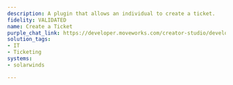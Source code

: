 ```yaml
---
description: A plugin that allows an individual to create a ticket.
fidelity: VALIDATED
name: Create a Ticket
purple_chat_link: https://developer.moveworks.com/creator-studio/developer-tools/purple-chat/?conversation=%7B%22startTimestamp%22%3A%2211%3A43+AM%22%2C%22messages%22%3A%5B%7B%22parts%22%3A%5B%7B%22richText%22%3A%22%3Cp%3EHey%2C+I+need+to+report+an+issue+with+my+VPN+connection.%3C%2Fp%3E%22%7D%5D%2C%22role%22%3A%22user%22%7D%2C%7B%22parts%22%3A%5B%7B%22richText%22%3A%22I+can+create+a+ticket+for+you.+Can+you+provide+some+details+about+the+issue%3F%22%7D%5D%2C%22role%22%3A%22assistant%22%7D%2C%7B%22parts%22%3A%5B%7B%22richText%22%3A%22I+can%E2%80%99t+connect+to+the+VPN+when+working+remotely.+It+keeps+disconnecting.%22%7D%5D%2C%22role%22%3A%22user%22%7D%2C%7B%22parts%22%3A%5B%7B%22richText%22%3A%22Got+it%21+I%E2%80%99m+creating+a+ticket+now%E2%80%A6+%E2%9C%85%22%7D%2C%7B%22richText%22%3A%22Ticket+%3Cb%3E%2378912%3C%2Fb%3E+has+been+created+with+the+following+details%3A%22%7D%2C%7B%22richText%22%3A%22%3Cul%3E%5Cn++%3Cli%3E%3Cb%3EIssue%3A%3C%2Fb%3E+VPN+keeps+disconnecting+remotely%3C%2Fli%3E%5Cn++%3Cli%3E%3Cb%3EPriority%3A%3C%2Fb%3E+Medium%3C%2Fli%3E%5Cn++%3Cli%3E%3Cb%3EAssigned+to%3A%3C%2Fb%3E+IT+Help+Desk%3C%2Fli%3E%5Cn++%3Cli%3E%3Cb%3EEstimated+Response+Time%3A%3C%2Fb%3E+4+hours%3C%2Fli%3E%5Cn%3C%2Ful%3E%22%7D%2C%7B%22citations%22%3A%5B%7B%22citationTitle%22%3A%2278912%22%2C%22connectorName%22%3A%22solarwinds-service-desk%22%7D%5D%7D%5D%2C%22role%22%3A%22assistant%22%7D%5D%7D
solution_tags:
- IT
- Ticketing
systems:
- solarwinds

---
```


